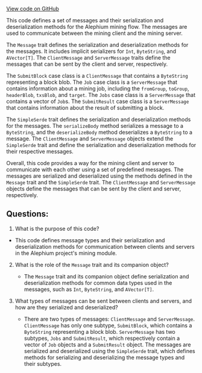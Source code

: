 [View code on GitHub](https://github.com/oxygenium/oxygenium/flow/src/main/scala/org/oxygenium/flow/mining/Message.scala)

This code defines a set of messages and their serialization and deserialization methods for the Alephium mining flow. The messages are used to communicate between the mining client and the mining server. 

The `Message` trait defines the serialization and deserialization methods for the messages. It includes implicit serializers for `Int`, `ByteString`, and `AVector[T]`. The `ClientMessage` and `ServerMessage` traits define the messages that can be sent by the client and server, respectively. 

The `SubmitBlock` case class is a `ClientMessage` that contains a `ByteString` representing a block blob. The `Job` case class is a `ServerMessage` that contains information about a mining job, including the `fromGroup`, `toGroup`, `headerBlob`, `txsBlob`, and `target`. The `Jobs` case class is a `ServerMessage` that contains a vector of `Job`s. The `SubmitResult` case class is a `ServerMessage` that contains information about the result of submitting a block. 

The `SimpleSerde` trait defines the serialization and deserialization methods for the messages. The `serializeBody` method serializes a message to a `ByteString`, and the `deserializeBody` method deserializes a `ByteString` to a message. The `ClientMessage` and `ServerMessage` objects extend the `SimpleSerde` trait and define the serialization and deserialization methods for their respective messages. 

Overall, this code provides a way for the mining client and server to communicate with each other using a set of predefined messages. The messages are serialized and deserialized using the methods defined in the `Message` trait and the `SimpleSerde` trait. The `ClientMessage` and `ServerMessage` objects define the messages that can be sent by the client and server, respectively.
## Questions: 
 1. What is the purpose of this code?
   - This code defines message types and their serialization and deserialization methods for communication between clients and servers in the Alephium project's mining module.

2. What is the role of the `Message` trait and its companion object?
   - The `Message` trait and its companion object define serialization and deserialization methods for common data types used in the messages, such as `Int`, `ByteString`, and `AVector[T]`.

3. What types of messages can be sent between clients and servers, and how are they serialized and deserialized?
   - There are two types of messages: `ClientMessage` and `ServerMessage`. `ClientMessage` has only one subtype, `SubmitBlock`, which contains a `ByteString` representing a block blob. `ServerMessage` has two subtypes, `Jobs` and `SubmitResult`, which respectively contain a vector of `Job` objects and a `SubmitResult` object. The messages are serialized and deserialized using the `SimpleSerde` trait, which defines methods for serializing and deserializing the message types and their subtypes.